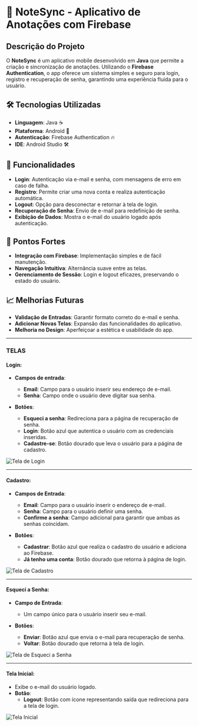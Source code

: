 # 📝 NoteSync - Aplicativo de Anotações com Firebase

## Descrição do Projeto
O **NoteSync** é um aplicativo mobile desenvolvido em **Java** que permite a criação e sincronização de anotações. Utilizando o **Firebase Authentication**, o app oferece um sistema simples e seguro para login, registro e recuperação de senha, garantindo uma experiência fluida para o usuário.

## 🛠️ Tecnologias Utilizadas
- **Linguagem**: Java ☕
- **Plataforma**: Android 🤖
- **Autenticação**: Firebase Authentication 🔥
- **IDE**: Android Studio 🛠️

## 🚀 Funcionalidades
- **Login**: Autenticação via e-mail e senha, com mensagens de erro em caso de falha.
- **Registro**: Permite criar uma nova conta e realiza autenticação automática.
- **Logout**: Opção para desconectar e retornar à tela de login.
- **Recuperação de Senha**: Envio de e-mail para redefinição de senha.
- **Exibição de Dados**: Mostra o e-mail do usuário logado após autenticação.

## 🌟 Pontos Fortes
- **Integração com Firebase**: Implementação simples e de fácil manutenção.
- **Navegação Intuitiva**: Alternância suave entre as telas.
- **Gerenciamento de Sessão**: Login e logout eficazes, preservando o estado do usuário.

## 📈 Melhorias Futuras
- **Validação de Entradas**: Garantir formato correto do e-mail e senha.
- **Adicionar Novas Telas**: Expansão das funcionalidades do aplicativo.
- **Melhoria no Design**: Aperfeiçoar a estética e usabilidade do app.

---

### TELAS

#### **Login**:
- **Campos de entrada**:
  - **Email**: Campo para o usuário inserir seu endereço de e-mail.
  - **Senha**: Campo onde o usuário deve digitar sua senha.

- **Botões**:
  - **Esqueci a senha**: Redireciona para a página de recuperação de senha.
  - **Login**: Botão azul que autentica o usuário com as credenciais inseridas.
  - **Cadastre-se**: Botão dourado que leva o usuário para a página de cadastro.

![Tela de Login](https://github.com/user-attachments/assets/d651c11a-5cf6-420f-afc7-a3d8b849be1b)

---

#### **Cadastro**:
- **Campos de Entrada**:
  - **Email**: Campo para o usuário inserir o endereço de e-mail.
  - **Senha**: Campo para o usuário definir uma senha.
  - **Confirme a senha**: Campo adicional para garantir que ambas as senhas coincidam.

- **Botões**:
  - **Cadastrar**: Botão azul que realiza o cadastro do usuário e adiciona ao Firebase.
  - **Já tenho uma conta**: Botão dourado que retorna à página de login.

![Tela de Cadastro](https://github.com/user-attachments/assets/2a8c0d49-c154-427e-b00a-4a553c977819)

---

#### **Esqueci a Senha**:
- **Campo de Entrada**:
  - Um campo único para o usuário inserir seu e-mail.

- **Botões**:
  - **Enviar**: Botão azul que envia o e-mail para recuperação de senha.
  - **Voltar**: Botão dourado que retorna à tela de login.

![Tela de Esqueci a Senha](https://github.com/user-attachments/assets/153b94d0-07bf-469c-ae8c-867727f1c424)

---

#### **Tela Inicial**:
- Exibe o e-mail do usuário logado.
- **Botão**:
  - **Logout**: Botão com ícone representando saída que redireciona para a tela de login.

![Tela Inicial](https://github.com/user-attachments/assets/1a402ce6-2109-4dec-adc6-038fd0cfd4f0)
